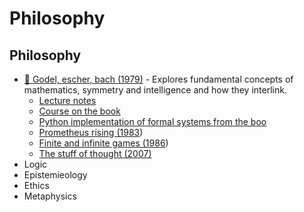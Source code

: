 # Philosophy

## Philosophy

* [📕 Godel, escher, bach (1979)](http://www.goodreads.com/book/show/24113.G\_del\_Escher\_Bach) - Explores fundamental concepts of mathematics, symmetry and intelligence and how they interlink.
  * [Lecture notes](https://ocw.mit.edu/high-school/humanities-and-social-sciences/godel-escher-bach/lecture-notes/)
  * [Course on the book](https://www.youtube.com/playlist?list=PL068ES-0ca9CSIp5OPGI5RXB3k5XgYRxF)
  * [Python implementation of formal systems from the boo](https://github.com/alexprengere/FormalSystems)
  * [ Prometheus rising (1983](http://www.goodreads.com/book/show/28597.Prometheus\_Rising))
  * [Finite and infinite games (1986](http://www.goodreads.com/book/show/189989.Finite\_and\_Infinite\_Games))
  * [The stuff of thought (2007)](http://www.goodreads.com/book/show/373969.The\_Stuff\_of\_Thought)
* Logic
* Epistemieology&#x20;
* Ethics&#x20;
* Metaphysics

